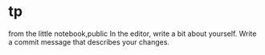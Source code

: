 # tp
from the little notebook,public
In the editor, write a bit about yourself.
Write a commit message that describes your changes.

